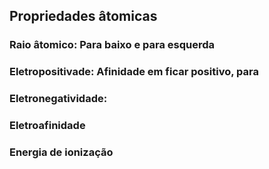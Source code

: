 ## Propriedades âtomicas

### Raio âtomico: Para baixo e para esquerda
### Eletropositivade: Afinidade em ficar positivo, para
### Eletronegatividade: 

### Eletroafinidade

### Energia de ionização